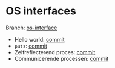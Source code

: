 # OS interfaces

Branch: [os-interface](https://github.com/besturingssystemen/oplossingen/tree/os-interfaces)

- Hello world: [commit](https://github.com/besturingssystemen/oplossingen/commit/1e0355c65da8adb8ef9d747261230018023cc191)
- `puts`: [commit](https://github.com/besturingssystemen/oplossingen/commit/2baca184bce1e0d11f55460a6b8ec0c260f08a10)
- Zelfreflecterend proces: [commit](https://github.com/besturingssystemen/oplossingen/commit/6974333bfedeb4f72c7199a6ab20b83e8d396eb5)
- Communicerende processen: [commit](https://github.com/besturingssystemen/oplossingen/commit/8b7c44a18bda3de93e7340fd1a0c11809fd527f7)

